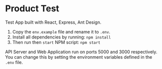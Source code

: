 # Product Test

Test App built with React, Express, Ant Design.

1. Copy the `env.example` file and rename it to `.env`.
2. Install all dependencies by running: `npm install`
3. Then run then `start` NPM script: `npm start`

API Server and Web Application run on ports 5000 and 3000
respectively. You can change this by setting the environment
variables defined in the `.env` file.
